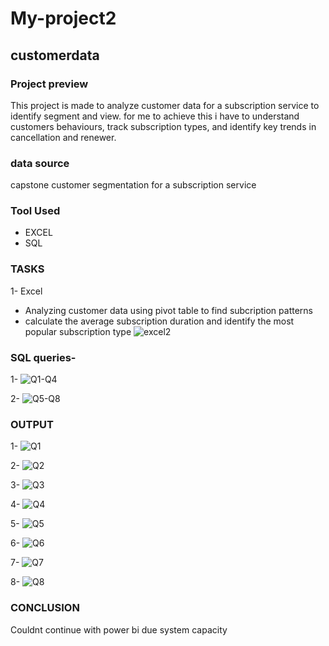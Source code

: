 # My-project2

## customerdata

### Project preview

This project is made to analyze customer data for a subscription service to
identify segment and view. for me to achieve this i have to understand customers behaviours,
track subscription types, and identify key trends in cancellation and renewer.

### data source
capstone customer segmentation for a subscription service

### Tool Used
- EXCEL
- SQL

 ### TASKS
1- Excel
- Analyzing customer data using pivot table to find subcription patterns
- calculate the average subscription duration and identify the most popular subscription type
![excel2](https://github.com/user-attachments/assets/ad4630ac-af72-4243-82c0-baa58fe7b890)

### SQL queries- 
1- ![Q1-Q4](https://github.com/user-attachments/assets/b86ab690-7ac4-4c62-aff6-dcf9ca44583a)

2- ![Q5-Q8](https://github.com/user-attachments/assets/05d9120b-84a8-49b3-aeed-7a7685558a3e)

### OUTPUT
1- ![Q1](https://github.com/user-attachments/assets/5a9cd636-dd75-45a7-bf77-3371fe11e8a0)

2- ![Q2](https://github.com/user-attachments/assets/69be1114-4f62-42ca-9b35-aee131d0c5b3)

3- ![Q3](https://github.com/user-attachments/assets/f53bd205-d026-48e9-a162-e7d55fb16a4d)

4- ![Q4](https://github.com/user-attachments/assets/76c0d26e-a46e-4d11-a9a3-1fb1c564181a)

5- ![Q5](https://github.com/user-attachments/assets/c59a0ba2-5b3f-4c60-a646-849dc66b147e)

6- ![Q6](https://github.com/user-attachments/assets/dbd745c0-fdce-440b-b3d1-36e4075a4e2c)

7- ![Q7](https://github.com/user-attachments/assets/5587c0e5-fe1e-4210-b63a-db6a08fd6a27)

8- ![Q8](https://github.com/user-attachments/assets/a7d3f9b8-70ce-436f-8f0f-3c2786baeb15)

### CONCLUSION
Couldnt continue with power bi due system capacity





